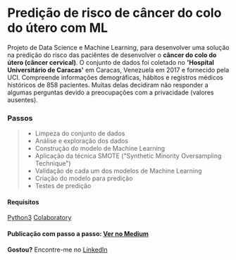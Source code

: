 # Predição de risco de câncer do colo do útero com ML

Projeto de Data Science e Machine Learning, para desenvolver uma solução na predição do risco das paciêntes de desenvolver o **câncer do colo do útero (câncer cervical)**. O conjunto de dados foi coletado no **'Hospital Universitário de Caracas'** em Caracas, Venezuela em 2017 e fornecido pela UCI. Compreende informações demográficas, hábitos e registros médicos históricos de 858 pacientes. Muitas delas decidiram não responder a algumas perguntas devido a preocupações com a privacidade (valores ausentes).

### Passos

> - Limpeza do conjunto de dados
> - Análise e exploração dos dados
> - Construção do modelo de Machine Learning
> - Aplicação da técnica SMOTE ("Synthetic Minority Oversampling Technique")
> - Validação de cada um dos modelos de Machine Learning
> - Criação do modelo para predição
> - Testes de predição

#### Requisitos
[Python3](https://www.python.org/)
[Colaboratory](https://colab.research.google.com/)

#### Publicação com passo a passo: [Ver no Medium](https://medium.com/@zeh.henrique92/predi%C3%A7%C3%A3o-de-risco-de-c%C3%A2ncer-do-colo-do-%C3%BAtero-com-machine-learning-e4f34d6fbeb3)

**Gostou?**
Encontre-me no [LinkedIn](https://www.linkedin.com/in/jhroveda/)
